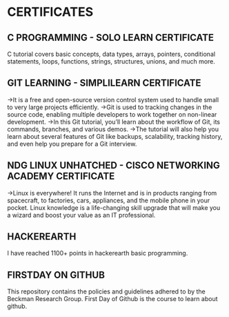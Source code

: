 # CERTIFICATES

## C PROGRAMMING - SOLO LEARN CERTIFICATE
C tutorial covers basic concepts, data types, arrays, pointers, conditional statements, loops, functions, strings, structures, unions, and much more.

## GIT LEARNING - SIMPLILEARN CERTIFICATE
->It is a free and open-source version control system used to handle small to very large projects efficiently. 
->Git is used to tracking changes in the source code, enabling multiple developers to work together on non-linear development.
->In this Git tutorial, you’ll learn about the workflow of Git, its commands, branches, and various demos.
->The tutorial will also help you learn about several features of Git like backups, scalability, tracking history, and even help you prepare for a Git interview.

## NDG LINUX UNHATCHED - CISCO NETWORKING ACADEMY CERTIFICATE
->Linux is everywhere! It runs the Internet and is in products ranging from spacecraft, to factories, cars, appliances, and the mobile phone in your pocket. Linux knowledge is a life-changing skill upgrade that will make you a wizard and boost your value as an IT professional.

## HACKEREARTH
I have reached 1100+ points in hackerearth basic programming.

## FIRSTDAY ON GITHUB
This repository contains the policies and guidelines adhered to by the Beckman Research Group. First Day of Github is the course to learn about github.
